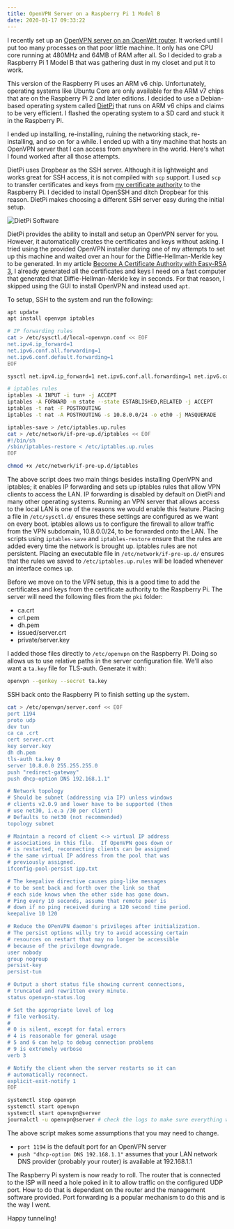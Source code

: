 ```yaml
---
title: OpenVPN Server on a Raspberry Pi 1 Model B
date: 2020-01-17 09:33:22
---
```


I recently set up an [OpenVPN server on an OpenWrt router](/2020/01/13/OpenVPN-Server-on-an-OpenWrt-Router/). It worked until I put too many processes on that poor little machine. It only has one CPU core running at 480MHz and 64MB of RAM after all. So I decided to grab a Raspberry Pi 1 Model B that was gathering dust in my closet and put it to work.

This version of the Raspberry Pi uses an ARM v6 chip. Unfortunately, operating systems like Ubuntu Core are only available for the ARM v7 chips that are on the Raspberry Pi 2 and later editions. I decided to use a Debian-based operating system called [DietPi](https://dietpi.com/) that runs on ARM v6 chips and claims to be very efficient. I flashed the operating system to a SD card and stuck it in the Raspberry Pi.

I ended up installing, re-installing, ruining the networking stack, re-installing, and so on for a while. I ended up with a tiny machine that hosts an OpenVPN server that I can access from anywhere in the world. Here's what I found worked after all those attempts.

DietPi uses Dropbear as the SSH server. Although it is lightweight and works great for SSH access, it is not compiled with `scp` support. I used `scp` to transfer certificates and keys from [my certificate authority](/2020/01/12/Become-A-Certificate-Authority-with-Easy-RSA/) to the Raspberry Pi. I decided to install OpenSSH and ditch Dropbear for this reason. DietPi makes choosing a different SSH server easy during the initial setup.

![DietPi Software](/images/dietpi-software.jpg)

DietPi provides the ability to install and setup an OpenVPN server for you. However, it automatically creates the certificates and keys without asking. I tried using the provided OpenVPN installer during one of my attempts to set up this machine and waited over an hour for the Diffie-Hellman-Merkle key to be generated. In my article [Become A Certificate Authority with Easy-RSA 3](/2020/01/12/Become-A-Certificate-Authority-with-Easy-RSA/), I already generated all the certificates and keys I need on a fast computer that generated that Diffie-Hellman-Merkle key in seconds. For that reason, I skipped using the GUI to install OpenVPN and instead used `apt`.

To setup, SSH to the system and run the following:

```bash
apt update
apt install openvpn iptables

# IP forwarding rules
cat > /etc/sysctl.d/local-openvpn.conf << EOF
net.ipv4.ip_forward=1
net.ipv6.conf.all.forwarding=1
net.ipv6.conf.default.forwarding=1
EOF

sysctl net.ipv4.ip_forward=1 net.ipv6.conf.all.forwarding=1 net.ipv6.conf.default.forwarding=1

# iptables rules
iptables -A INPUT -i tun+ -j ACCEPT
iptables -A FORWARD -m state --state ESTABLISHED,RELATED -j ACCEPT
iptables -t nat -F POSTROUTING
iptables -t nat -A POSTROUTING -s 10.8.0.0/24 -o eth0 -j MASQUERADE

iptables-save > /etc/iptables.up.rules
cat > /etc/network/if-pre-up.d/iptables << EOF
#!/bin/sh
/sbin/iptables-restore < /etc/iptables.up.rules
EOF

chmod +x /etc/network/if-pre-up.d/iptables
```

The above script does two main things besides installing OpenVPN and iptables; it enables IP forwarding and sets up iptables rules that allow VPN clients to access the LAN. IP forwarding is disabled by default on DietPi and many other operating systems. Running an VPN server that allows access to the local LAN is one of the reasons we would enable this feature. Placing a file in `/etc/sysctl.d/` ensures these settings are configured as we want on every boot. iptables allows us to configure the firewall to allow traffic from the VPN subdomain, 10.8.0.0/24, to be forwarded onto the LAN. The scripts using `iptables-save` and `iptables-restore` ensure that the rules are added every time the network is brought up. iptables rules are not persistent. Placing an executable file in `/etc/network/if-pre-up.d/` ensures that the rules we saved to `/etc/iptables.up.rules` will be loaded whenever an interface comes up.

Before we move on to the VPN setup, this is a good time to add the certificates and keys from the certificate authority to the Raspberry Pi. The server will need the following files from the `pki` folder:

- ca.crt
- crl.pem
- dh.pem
- issued/server.crt
- private/server.key

I added those files directly to `/etc/openvpn` on the Raspberry Pi. Doing so allows us to use relative paths in the server configuration file. We'll also want a `ta.key` file for TLS-auth. Generate it with:

```bash
openvpn --genkey --secret ta.key
```

SSH back onto the Raspberry Pi to finish setting up the system.

```bash
cat > /etc/openvpn/server.conf << EOF
port 1194
proto udp
dev tun
ca ca .crt
cert server.crt
key server.key
dh dh.pem
tls-auth ta.key 0
server 10.8.0.0 255.255.255.0
push "redirect-gateway"
push dhcp-option DNS 192.168.1.1"

# Network topology
# Should be subnet (addressing via IP) unless windows
# clients v2.0.9 and lower have to be supported (then
# use net30, i.e.a /30 per client)
# Defaults to net30 (not recommended)
topology subnet

# Maintain a record of client <-> virtual IP address
# associations in this file.  If OpenVPN goes down or
# is restarted, reconnecting clients can be assigned
# the same virtual IP address from the pool that was
# previously assigned.
ifconfig-pool-persist ipp.txt

# The keepalive directive causes ping-like messages
# to be sent back and forth over the link so that
# each side knows when the other side has gone down.
# Ping every 10 seconds, assume that remote peer is
# down if no ping received during a 120 second time period.
keepalive 10 120

# Reduce the OPenVPN daemon's privileges after initialization.
# The persist options willy try to avoid accessing certain
# resources on restart that may no longer be accessible
# because of the privilege downgrade.
user nobody
group nogroup
persist-key
persist-tun

# Output a short status file showing current connections,
# truncated and rewritten every minute.
status openvpn-status.log

# Set the appropriate level of log
# file verbosity.
#
# 0 is silent, except for fatal errors
# 4 is reasonable for general usage
# 5 and 6 can help to debug connection problems
# 9 is extremely verbose
verb 3

# Notify the client when the server restarts so it can
# automatically reconnect.
explicit-exit-notify 1
EOF

systemctl stop openvpn
systemctl start openvpn
systemctl start openvpn@server
journalctl -u openvpn@server # check the logs to make sure everything went smoothly
```

The above script makes some assumptions that you may need to change.

- `port 1194` is the default port for an OpenVPN server
- `push "dhcp-option DNS 192.168.1.1"` assumes that your LAN network DNS provider (probably your router) is available at 192.168.1.1

The Raspberry Pi system is now ready to roll. The router that is connected to the ISP will need a hole poked in it to allow traffic on the configured UDP port. How to do that is dependant on the router and the management software provided. Port forwarding is a popular mechanism to do this and is the way I went.

Happy tunneling!
